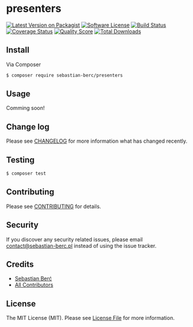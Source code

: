 # presenters

[![Latest Version on Packagist](https://img.shields.io/packagist/v/league/presenters.svg?style=flat-square)](https://packagist.org/packages/sebastian-berc/presenters)
[![Software License](https://img.shields.io/badge/license-MIT-brightgreen.svg?style=flat-square)](LICENSE.md)
[![Build Status](https://img.shields.io/travis/SebastianBerc/presenters/master.svg?style=flat-square)](https://travis-ci.org/sebastian-berc/presenters)
[![Coverage Status](https://img.shields.io/scrutinizer/coverage/g/SebastianBerc/presenters.svg?style=flat-square)](https://scrutinizer-ci.com/g/SebastianBerc/presenters/code-structure)
[![Quality Score](https://img.shields.io/scrutinizer/g/SebastianBerc/presenters.svg?style=flat-square)](https://scrutinizer-ci.com/g/SebastianBerc/presenters)
[![Total Downloads](https://img.shields.io/packagist/dt/sebastian-berc/presenters.svg?style=flat-square)](https://packagist.org/packages/sebastian-berc/presenters)

## Install

Via Composer

``` bash
$ composer require sebastian-berc/presenters
```

## Usage

Comming soon!

## Change log

Please see [CHANGELOG](CHANGELOG.md) for more information what has changed recently.

## Testing

``` bash
$ composer test
```

## Contributing

Please see [CONTRIBUTING](CONTRIBUTING.md) for details.

## Security

If you discover any security related issues, please email contact@sebastian-berc.pl instead of using the issue tracker.

## Credits

- [Sebastian Berć](https://github.com/SebastianBerc)
- [All Contributors](../../contributors)

## License

The MIT License (MIT). Please see [License File](LICENSE.md) for more information.
